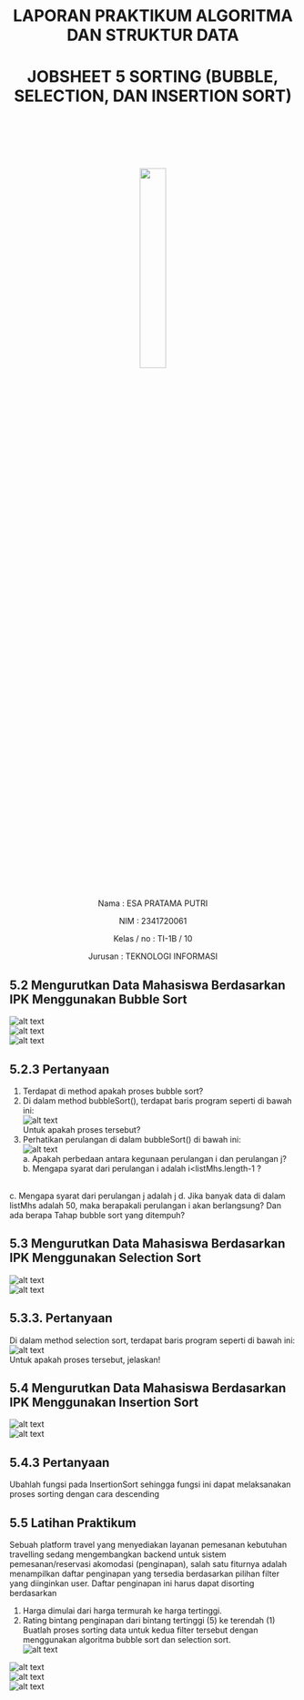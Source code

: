 # <p align ="center">  LAPORAN PRAKTIKUM ALGORITMA DAN STRUKTUR DATA </p>
# <p align ="center"> JOBSHEET 5 SORTING (BUBBLE, SELECTION, DAN INSERTION SORT) </p>
<br><br><br><br>

<p align="center">
   <img src="https://static.wikia.nocookie.net/logopedia/images/8/8a/Politeknik_Negeri_Malang.png/revision/latest?cb=20190922202558" width="30%"> </p>

<br><br><br><br><br>

<p align = "center"> Nama       : ESA PRATAMA PUTRI </p>
<p align = "center"> NIM        : 2341720061 </p>
<p align = "center"> Kelas / no : TI-1B / 10 </p>
<p align = "center"> Jurusan    : TEKNOLOGI INFORMASI </p>

## 5.2 Mengurutkan Data Mahasiswa Berdasarkan IPK Menggunakan Bubble Sort
![alt text](<img/JB6 MHS.png>) <br>
![alt text](<img/JB6 DFT.png>) <br>
![alt text](<img/JB6 MAIN.png>) <br>
## 5.2.3 Pertanyaan
1. Terdapat di method apakah proses bubble sort? <br>
2. Di dalam method bubbleSort(), terdapat baris program seperti di bawah ini: <br>
![alt text](img/image.png) <br>
Untuk apakah proses tersebut? <br>
3. Perhatikan perulangan di dalam bubbleSort() di bawah ini: <br>
![alt text](img/image2.jpg) <br>
a. Apakah perbedaan antara kegunaan perulangan i dan perulangan j? <br>
b. Mengapa syarat dari perulangan i adalah i<listMhs.length-1 ? 
<br>
c. Mengapa syarat dari perulangan j adalah j<listMhs.length-i ? 
<br>
d. Jika banyak data di dalam listMhs adalah 50, maka berapakali perulangan i akan
berlangsung? Dan ada berapa Tahap bubble sort yang ditempuh? <br>

## 5.3 Mengurutkan Data Mahasiswa Berdasarkan IPK Menggunakan Selection Sort
![alt text](img/P62.png) <br>
![alt text](img/P62.2.png) <br>
## 5.3.3. Pertanyaan
Di dalam method selection sort, terdapat baris program seperti di bawah ini: <br>
![alt text](img/image3.jpg) <br>
Untuk apakah proses tersebut, jelaskan! <br>

## 5.4 Mengurutkan Data Mahasiswa Berdasarkan IPK Menggunakan Insertion Sort
![alt text](img/P63.png) <br>
![alt text](img/P62.3.png) <br>
## 5.4.3 Pertanyaan
Ubahlah fungsi pada InsertionSort sehingga fungsi ini dapat melaksanakan proses sorting dengan cara descending <br>

## 5.5 Latihan Praktikum
Sebuah platform travel yang menyediakan layanan pemesanan kebutuhan travelling sedang mengembangkan backend untuk sistem pemesanan/reservasi akomodasi (penginapan), salah satu fiturnya adalah menampilkan daftar penginapan yang tersedia berdasarkan pilihan filter yang diinginkan user. Daftar penginapan ini harus dapat disorting berdasarkan <br>
1. Harga dimulai dari harga termurah ke harga tertinggi. <br>
2. Rating bintang penginapan dari bintang tertinggi (5) ke terendah (1) <br>
Buatlah proses sorting data untuk kedua filter tersebut dengan menggunakan algoritma bubble sort dan selection sort. <br>
![alt text](img/image4.jpg) <br>

![alt text](<img/P6 HOTEL.png>) <br>
![alt text](<img/P6 HOTEL SERVICE.png>) <br>
![alt text](<img/P6 MAIN HOTEL.png>) <br>